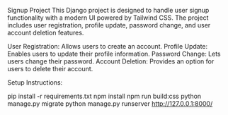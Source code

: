 Signup Project 
This Django project is designed to handle user signup functionality with a modern UI powered by Tailwind CSS. The project includes user registration, profile update, password change, and user account
deletion features.

User Registration: Allows users to create an account.
Profile Update: Enables users to update their profile information. 
Password Change: Lets users change their password.
Account Deletion: Provides an option for users to delete their account.

Setup Instructions:

pip install -r requirements.txt 
npm install 
npm run build:css 
python manage.py migrate 
python manage.py runserver
http://127.0.0.1:8000/
